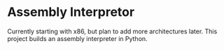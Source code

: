 # Assembly Interpretor

Currently starting with x86, but plan to add more architectures later.
This project builds an assembly interpreter in Python.
